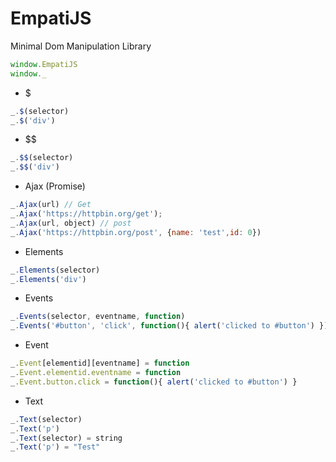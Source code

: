 # EmpatiJS
Minimal Dom Manipulation Library


~~~ javascript
window.EmpatiJS
window._
~~~ 

- $
~~~ javascript
_.$(selector)
_.$('div')
~~~ 

- $$
~~~ javascript
_.$$(selector)
_.$$('div')
~~~

- Ajax (Promise)
~~~ javascript
_.Ajax(url) // Get 
_.Ajax('https://httpbin.org/get');
_.Ajax(url, object) // post
_.Ajax('https://httpbin.org/post', {name: 'test',id: 0}) 
~~~

- Elements 
~~~ javascript
_.Elements(selector)
_.Elements('div')
~~~

- Events
~~~ javascript
_.Events(selector, eventname, function)
_.Events('#button', 'click', function(){ alert('clicked to #button') })
~~~

- Event
~~~ javascript
_.Event[elementid][eventname] = function
_.Event.elementid.eventname = function
_.Event.button.click = function(){ alert('clicked to #button') }
~~~

- Text
~~~ javascript
_.Text(selector)
_.Text('p') 
_.Text(selector) = string
_.Text('p') = "Test" 
~~~
